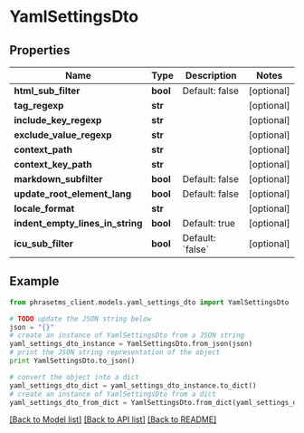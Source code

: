 # YamlSettingsDto

## Properties

| Name                             | Type     | Description                | Notes      |
| -------------------------------- | -------- | -------------------------- | ---------- |
| **html_sub_filter**              | **bool** | Default: false             | [optional] |
| **tag_regexp**                   | **str**  |                            | [optional] |
| **include_key_regexp**           | **str**  |                            | [optional] |
| **exclude_value_regexp**         | **str**  |                            | [optional] |
| **context_path**                 | **str**  |                            | [optional] |
| **context_key_path**             | **str**  |                            | [optional] |
| **markdown_subfilter**           | **bool** | Default: false             | [optional] |
| **update_root_element_lang**     | **bool** | Default: false             | [optional] |
| **locale_format**                | **str**  |                            | [optional] |
| **indent_empty_lines_in_string** | **bool** | Default: true              | [optional] |
| **icu_sub_filter**               | **bool** | Default: &#x60;false&#x60; | [optional] |

## Example

```python
from phrasetms_client.models.yaml_settings_dto import YamlSettingsDto

# TODO update the JSON string below
json = "{}"
# create an instance of YamlSettingsDto from a JSON string
yaml_settings_dto_instance = YamlSettingsDto.from_json(json)
# print the JSON string representation of the object
print YamlSettingsDto.to_json()

# convert the object into a dict
yaml_settings_dto_dict = yaml_settings_dto_instance.to_dict()
# create an instance of YamlSettingsDto from a dict
yaml_settings_dto_from_dict = YamlSettingsDto.from_dict(yaml_settings_dto_dict)
```

[[Back to Model list]](../README.md#documentation-for-models) [[Back to API list]](../README.md#documentation-for-api-endpoints) [[Back to README]](../README.md)

